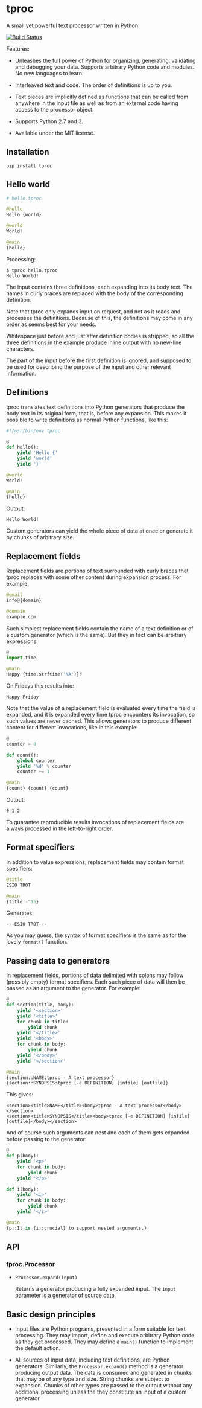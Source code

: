 # tproc

A small yet powerful text processor written in Python.

[![Build Status](https://travis-ci.org/kosarev/tproc.svg?branch=master)](https://travis-ci.org/kosarev/tproc)

Features:

* Unleashes the full power of Python for organizing, generating,
validating and debugging your data. Supports arbitrary Python
code and modules. No new languages to learn.

* Interleaved text and code. The order of definitions is up to you.

* Text pieces are implicitly defined as functions that can be
called from anywhere in the input file as well as from an
external code having access to the processor object.

* Supports Python 2.7 and 3.

* Available under the MIT license.


## Installation

```shell
pip install tproc
```


## Hello world

```python
# hello.tproc

@hello
Hello {world}

@world
World!

@main
{hello}
```

Processing:

```
$ tproc hello.tproc
Hello World!
```

The input contains three definitions, each expanding into its
body text. The names in curly braces are replaced with the body
of the corresponding definition.

Note that tproc only expands input on request, and not as it
reads and processes the definitions. Because of this, the
definitions may come in any order as seems best for your needs.

Whitespace just before and just after definition bodies is
stripped, so all the three definitions in the example produce
inline output with no new-line characters.

The part of the input before the first definition is ignored, and
supposed to be used for describing the purpose of the input and
other relevant information.


## Definitions

tproc translates text definitions into Python generators that
produce the body text in its original form, that is, before any
expansion. This makes it possible to write definitions as normal
Python functions, like this:

```python
#!/usr/bin/env tproc

@
def hello():
    yield 'Hello {'
    yield 'world'
    yield '}'

@world
World!

@main
{hello}
```

Output:

```
Hello World!
```

Custom generators can yield the whole piece of data at once or
generate it by chunks of arbitrary size.


## Replacement fields

Replacement fields are portions of text surrounded with curly
braces that tproc replaces with some other content during
expansion process. For example:

```python
@email
info@{domain}

@domain
example.com
```

Such simplest replacement fields contain the name of a text
definition or of a custom generator (which is the same). But they
in fact can be arbitrary expressions:

```python
@
import time

@main
Happy {time.strftime('%A')}!
```

On Fridays this results into:

```
Happy Friday!
```

Note that the value of a replacement field is evaluated every
time the field is expanded, and it is expanded every time tproc
encounters its invocation, so such values are never cached. This
allows generators to produce different content for different
invocations, like in this example:

```python
@
counter = 0

def count():
    global counter
    yield '%d' % counter
    counter += 1

@main
{count} {count} {count}
```

Output:

```
0 1 2
```

To guarantee reproducible results invocations of replacement
fields are always processed in the left-to-right order.


## Format specifiers

In addition to value expressions, replacement fields may contain
format specifiers:

```python
@title
ESIO TROT

@main
{title:-^15}
```

Generates:

```
---ESIO TROT---
```

As you may guess, the syntax of format specifiers is the same as
for the lovely `format()` function.


## Passing data to generators

In replacement fields, portions of data delimited with colons may
follow (possibly empty) format specifiers. Each such piece of
data will then be passed as an argument to the generator. For
example:

```python
@
def section(title, body):
    yield '<section>'
    yield '<title>'
    for chunk in title:
        yield chunk
    yield '</title>'
    yield '<body>'
    for chunk in body:
        yield chunk
    yield '</body>'
    yield '</section>'

@main
{section::NAME:tproc - A text processor}
{section::SYNOPSIS:tproc [-e DEFINITION] [infile] [outfile]}
```

This gives:

```
<section><title>NAME</title><body>tproc - A text processor</body></section>
<section><title>SYNOPSIS</title><body>tproc [-e DEFINITION] [infile] [outfile]</body></section>
```

And of course such arguments can nest and each of them gets
expanded before passing to the generator:

```python
@
def p(body):
    yield '<p>'
    for chunk in body:
        yield chunk
    yield '</p>'

def i(body):
    yield '<i>'
    for chunk in body:
        yield chunk
    yield '</i>'

@main
{p::It is {i::crucial} to support nested arguments.}
```


## API

### tproc.Processor

* `Processor.expand(input)`

   Returns a generator producing a fully expanded input. The
   `input` parameter is a generator of source data.


## Basic design principles

* Input files are Python programs, presented in a form suitable
for text processing. They may import, define and execute
arbitrary Python code as they get processed. They may define a
`main()` function to implement the default action.

* All sources of input data, including text definitions, are
Python generators. Similarly, the `Processor.expand()` method is
a generator producing output data. The data is consumed and
generated in chunks that may be of any type and size. String
chunks are subject to expansion. Chunks of other types are passed
to the output without any additional processing unless the they
constitute an input of a custom generator.
